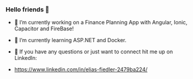 ### Hello friends 👋

- 🔭 I’m currently working on a Finance Planning App with Angular, Ionic, Capacitor and FireBase!
- 🌱 I’m currently learning ASP.NET and Docker.

- 📧 If you have any questions or just want to connect hit me up on LinkedIn:
-  https://www.linkedin.com/in/elias-fiedler-2479ba224/

